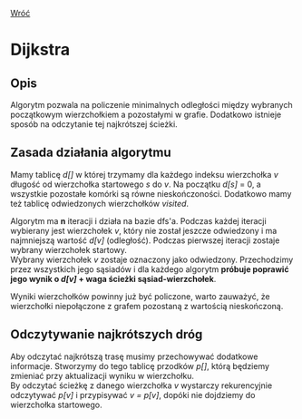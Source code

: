 [Wróć](../../../../../../)

# Dijkstra
## Opis
Algorytm pozwala na policzenie minimalnych odległości między wybranych początkowym wierzchołkiem a pozostałymi w grafie. Dodatkowo istnieje sposób na odczytanie tej najkrótszej ścieżki.

## Zasada działania algorytmu
Mamy tablicę *d[]*  w której trzymamy dla każdego indeksu wierzchołka *v* długość od wierzchołka startowego *s* do *v*. Na początku *d[s]* = 0, a wszystkie pozostałe komórki są równe nieskończoności. Dodatkowo mamy też tablicę odwiedzonych wierzchołków *visited*. 

Algorytm ma **n** iteracji i działa na bazie dfs'a. Podczas każdej iteracji wybierany jest wierzchołek *v*, który nie został jeszcze odwiedzony i ma najmniejszą wartość *d[v]* (odległość). Podczas pierwszej iteracji zostaje wybrany wierzchołek startowy.\
Wybrany wierzchołek *v* zostaje oznaczony jako odwiedzony. Przechodzimy przez wszystkich jego sąsiadów i dla każdego algorytm **próbuje poprawić jego wynik o *d[v]* + waga ścieżki sąsiad-wierzchołek**.

Wyniki wierzchołków powinny już być policzone, warto zauważyć, że wierzchołki niepołączone z grafem pozostaną z wartością nieskończoną. 

## Odczytywanie najkrótszych dróg
Aby odczytać najkrótszą trasę musimy przechowywać dodatkowe informacje. Stworzymy do tego tablicę przodków *p[]*, którą będziemy zmieniać przy aktualizacji wyniku w wierzchołku.\
By odczytać ścieżkę z danego wierzchołka *v* wystarczy rekurencyjnie odczytywać *p[v]* i przypisywać *v = p[v]*, dopóki nie dojdziemy do wierzchołka startowego.
